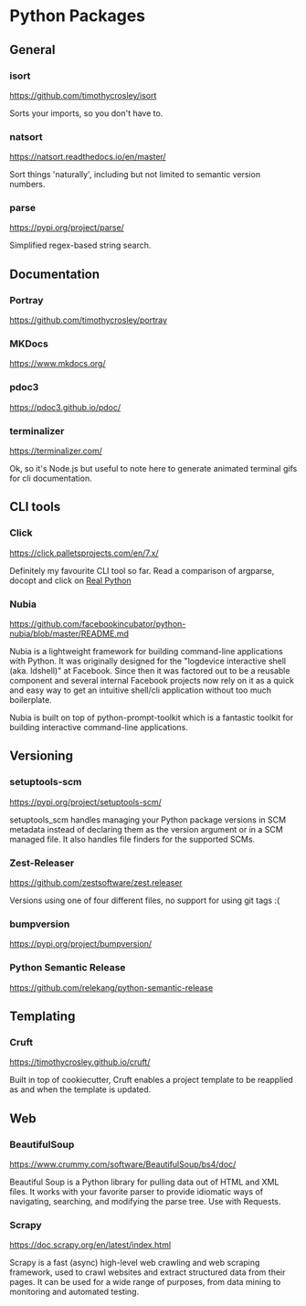 # Python Packages

## General

### isort

https://github.com/timothycrosley/isort

Sorts your imports, so you don't have to.

### natsort

https://natsort.readthedocs.io/en/master/

Sort things 'naturally', including but not limited to semantic version numbers.

### parse

https://pypi.org/project/parse/

Simplified regex-based string search.

## Documentation

### Portray

https://github.com/timothycrosley/portray

### MKDocs

https://www.mkdocs.org/

### pdoc3

https://pdoc3.github.io/pdoc/

### terminalizer

https://terminalizer.com/

Ok, so it's Node.js but useful to note here to generate animated terminal gifs for cli documentation. 

## CLI tools

### Click

https://click.palletsprojects.com/en/7.x/

Definitely my favourite CLI tool so far. Read a comparison of argparse, docopt and click on [Real Python](https://realpython.com/comparing-python-command-line-parsing-libraries-argparse-docopt-click/)

### Nubia

https://github.com/facebookincubator/python-nubia/blob/master/README.md

Nubia is a lightweight framework for building command-line applications with Python. It was originally designed for the "logdevice interactive shell (aka. ldshell)" at Facebook. Since then it was factored out to be a reusable component and several internal Facebook projects now rely on it as a quick and easy way to get an intuitive shell/cli application without too much boilerplate.

Nubia is built on top of python-prompt-toolkit which is a fantastic toolkit for building interactive command-line applications.

## Versioning

### setuptools-scm

https://pypi.org/project/setuptools-scm/

setuptools_scm handles managing your Python package versions in SCM metadata instead of declaring them as the version argument or in a SCM managed file. It also handles file finders for the supported SCMs.

### Zest-Releaser

https://github.com/zestsoftware/zest.releaser

Versions using one of four different files, no support for using git tags :(

### bumpversion

https://pypi.org/project/bumpversion/

### Python Semantic Release

https://github.com/relekang/python-semantic-release

## Templating

### Cruft

https://timothycrosley.github.io/cruft/

Built in top of cookiecutter, Cruft enables a project template to be reapplied as and when the template is updated.

## Web

### BeautifulSoup

https://www.crummy.com/software/BeautifulSoup/bs4/doc/

Beautiful Soup is a Python library for pulling data out of HTML and XML files. It works with your favorite parser to provide idiomatic ways of navigating, searching, and modifying the parse tree. Use with Requests.

### Scrapy

https://doc.scrapy.org/en/latest/index.html

Scrapy is a fast (async) high-level web crawling and web scraping framework, used to crawl websites and extract structured data from their pages. It can be used for a wide range of purposes, from data mining to monitoring and automated testing.
